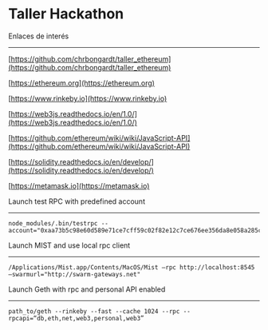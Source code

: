 Taller Hackathon
=========

Enlaces de interés
______

[https://github.com/chrbongardt/taller_ethereum](https://github.com/chrbongardt/taller_ethereum)

[https://ethereum.org](https://ethereum.org)

[https://www.rinkeby.io](https://www.rinkeby.io)

[https://web3js.readthedocs.io/en/1.0/](https://web3js.readthedocs.io/en/1.0/)

[https://github.com/ethereum/wiki/wiki/JavaScript-API](https://github.com/ethereum/wiki/wiki/JavaScript-API)

[https://solidity.readthedocs.io/en/develop/](https://solidity.readthedocs.io/en/develop/)

[https://metamask.io](https://metamask.io)


Launch test RPC with predefined account
_____

```
node_modules/.bin/testrpc --account="0xaa73b5c98e60d589e71ce7cff59c02f82e12c7ce676ee356da8e058a285ccd61,0xFFFFFFFFFFFFFFFFFF" 
```

Launch MIST and use local rpc client
_____

```
/Applications/Mist.app/Contents/MacOS/Mist —rpc http://localhost:8545 —swarmurl="http://swarm-gateways.net"
```

Launch Geth with rpc and personal API enabled
_____

```
path_to/geth --rinkeby --fast --cache 1024 --rpc --rpcapi=“db,eth,net,web3,personal,web3”
```
